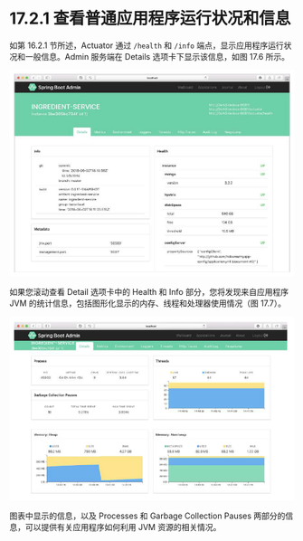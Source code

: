 # 17.2.1 查看普通应用程序运行状况和信息

如第 16.2.1 节所述，Actuator 通过 `/health` 和 `/info` 端点，显示应用程序运行状况和一般信息。Admin 服务端在 Details 选项卡下显示该信息，如图 17.6 所示。

![&#x56FE;17.6 Spring Boot Admin UI &#x7684; Details &#x9009;&#x9879;&#x5361;&#x663E;&#x793A;&#x4E86;&#x5E94;&#x7528;&#x7684;&#x4E00;&#x822C;&#x8FD0;&#x884C;&#x72B6;&#x51B5;&#x548C;&#x4FE1;&#x606F;&#x3002;](../../.gitbook/assets/17.6.png)

如果您滚动查看 Detail 选项卡中的 Health 和 Info 部分，您将发现来自应用程序 JVM 的统计信息，包括图形化显示的内存、线程和处理器使用情况（图 17.7）。

![&#x56FE;17.7 &#x5F53;&#x60A8;&#x5411;&#x4E0B;&#x6EDA;&#x52A8; Details &#x9009;&#x9879;&#x5361;&#x65F6;&#xFF0C;&#x60A8;&#x53EF;&#x4EE5;&#x67E5;&#x770B;&#x989D;&#x5916;&#x7684; JVM &#x5185;&#x90E8;&#x4FE1;&#x606F;&#xFF0C;&#x5305;&#x62EC;&#x5904;&#x7406;&#x5668;&#x3001;&#x7EBF;&#x7A0B;&#x548C;&#x5185;&#x5B58;&#x7684;&#x7EDF;&#x8BA1;&#x4FE1;&#x606F;&#x3002;](../../.gitbook/assets/17.7.png)

图表中显示的信息，以及 Processes 和 Garbage Collection Pauses 两部分的信息，可以提供有关应用程序如何利用 JVM 资源的相关情况。
